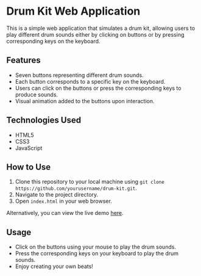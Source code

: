 # Drum Kit Web Application

This is a simple web application that simulates a drum kit, allowing users to play different drum sounds either by clicking on buttons or by pressing corresponding keys on the keyboard.

## Features

- Seven buttons representing different drum sounds.
- Each button corresponds to a specific key on the keyboard.
- Users can click on the buttons or press the corresponding keys to produce sounds.
- Visual animation added to the buttons upon interaction.

## Technologies Used

- HTML5
- CSS3
- JavaScript

## How to Use

1. Clone this repository to your local machine using `git clone https://github.com/yourusername/drum-kit.git`.
2. Navigate to the project directory.
3. Open `index.html` in your web browser.

Alternatively, you can view the live demo [here](https://sanajjadhav15.github.io/Drum-kit/).

## Usage

- Click on the buttons using your mouse to play the drum sounds.
- Press the corresponding keys on your keyboard to play the drum sounds.
- Enjoy creating your own beats!
